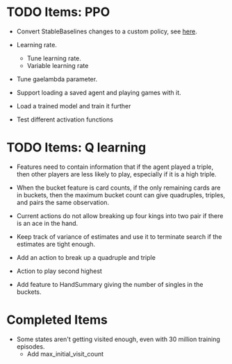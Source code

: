 # TODO Items: PPO
- Convert StableBaselines changes to a custom policy, see [here](https://stable-baselines3.readthedocs.io/en/master/guide/custom_policy.html).

- Learning rate.
  - Tune learning rate.
  - Variable learning rate

- Tune gaelambda parameter.

- Support loading a saved agent and playing games with it.

- Load a trained model and train it further

- Test different activation functions

# TODO Items: Q learning

- Features need to contain information that if the agent played a triple,
  then other players are less likely to play, especially if it is a high
  triple.

- When the bucket feature is card counts, if the only remaining cards are in buckets, 
  then the maximum bucket count can give quadruples, triples, and pairs the same observation.

- Current actions do not allow breaking up four kings into two pair if there is an ace
  in the hand.

- Keep track of variance of estimates and use it to terminate search if the estimates are tight enough.

- Add an action to break up a quadruple and triple

- Action to play second highest

- Add feature to HandSummary giving the number of singles in the buckets.

# Completed Items

- Some states aren't getting visited enough, even with 30 million training episodes.
  - Add max_initial_visit_count


